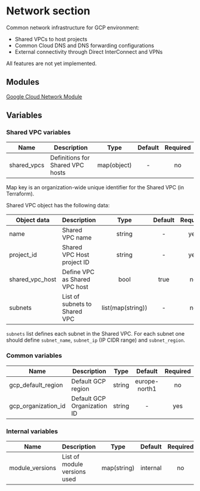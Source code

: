 # Network section

Common network infrastructure for GCP environment:

- Shared VPCs to host projects
- Common Cloud DNS and DNS forwarding configurations
- External connectivity through Direct InterConnect and VPNs

All features are not yet implemented.

## Modules

[Google Cloud Network Module](https://github.com/terraform-google-modules/terraform-google-network)

## Variables

### Shared VPC variables

| Name | Description | Type | Default | Required |
|------|-------------|:----:|:-----:|:-----:|
| shared_vpcs | Definitions for Shared VPC hosts | map(object) | - | no |

Map key is an organization-wide unique identifier for the Shared VPC (in Terraform).

Shared VPC object has the following data:

| Object data | Description | Type | Default | Required |
|------|-------------|:----:|:-----:|:-----:|
| name | Shared VPC name | string | - | yes |
| project_id | Shared VPC Host project ID | string | - | yes |
| shared_vpc_host | Define VPC as Shared VPC host | bool | true | no |
| subnets | List of subnets to Shared VPC | list(map(string)) | - | no |

`subnets` list defines each subnet in the Shared VPC.  For each subnet one should define `subnet_name`, `subnet_ip` (IP CIDR range) and `subnet_region`.

### Common variables

| Name | Description | Type | Default | Required |
|------|-------------|:----:|:-----:|:-----:|
| gcp\_default\_region |  Default GCP region | string | europe-north1 | no |
| gcp\_organization\_id |  Default GCP Organization ID | string | - | yes |

### Internal variables

| Name | Description | Type | Default | Required |
|------|-------------|:----:|:-----:|:-----:|
| module\_versions | List of module versions used | map(string) | internal | no

